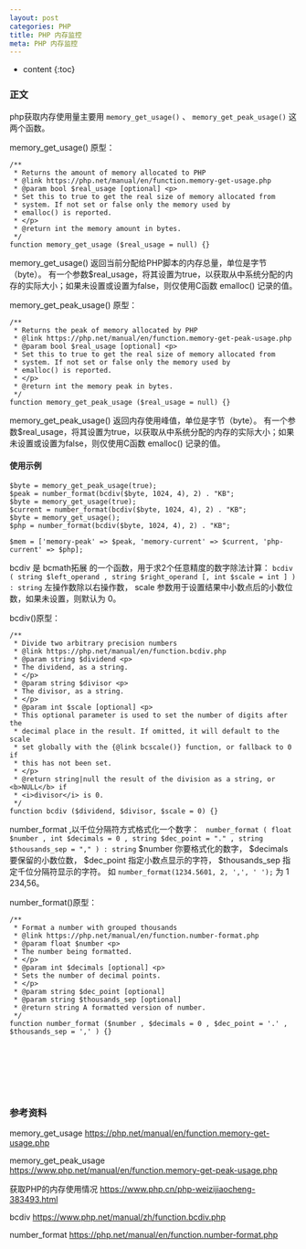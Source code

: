 ```yaml
---
layout: post
categories: PHP
title: PHP 内存监控
meta: PHP 内存监控
---
```

* content
{:toc}

### 正文

php获取内存使用量主要用 `memory_get_usage()` 、 `memory_get_peak_usage()` 这两个函数。

memory_get_usage() 原型：
```
/**
 * Returns the amount of memory allocated to PHP
 * @link https://php.net/manual/en/function.memory-get-usage.php
 * @param bool $real_usage [optional] <p>
 * Set this to true to get the real size of memory allocated from
 * system. If not set or false only the memory used by
 * emalloc() is reported.
 * </p>
 * @return int the memory amount in bytes.
 */
function memory_get_usage ($real_usage = null) {}
```

memory_get_usage() 返回当前分配给PHP脚本的内存总量，单位是字节（byte）。
有一个参数$real_usage，将其设置为true，以获取从中系统分配的内存的实际大小；如果未设置或设置为false，则仅使用C函数 emalloc() 记录的值。

memory_get_peak_usage() 原型：
```
/**
 * Returns the peak of memory allocated by PHP
 * @link https://php.net/manual/en/function.memory-get-peak-usage.php
 * @param bool $real_usage [optional] <p>
 * Set this to true to get the real size of memory allocated from
 * system. If not set or false only the memory used by
 * emalloc() is reported.
 * </p>
 * @return int the memory peak in bytes.
 */
function memory_get_peak_usage ($real_usage = null) {}
```

memory_get_peak_usage() 返回内存使用峰值，单位是字节（byte）。
有一个参数$real_usage，将其设置为true，以获取从中系统分配的内存的实际大小；如果未设置或设置为false，则仅使用C函数 emalloc() 记录的值。

#### 使用示例

```
$byte = memory_get_peak_usage(true);
$peak = number_format(bcdiv($byte, 1024, 4), 2) . "KB";
$byte = memory_get_usage(true);
$current = number_format(bcdiv($byte, 1024, 4), 2) . "KB";
$byte = memory_get_usage();
$php = number_format(bcdiv($byte, 1024, 4), 2) . "KB";

$mem = ['memory-peak' => $peak, 'memory-current' => $current, 'php-current' => $php];
```

bcdiv 是 bcmath拓展 的一个函数，用于求2个任意精度的数字除法计算：
`bcdiv ( string $left_operand , string $right_operand [, int $scale = int ] ) : string`
左操作数除以右操作数， scale 参数用于设置结果中小数点后的小数位数，如果未设置，则默认为 0。

bcdiv()原型：
```
/**
 * Divide two arbitrary precision numbers
 * @link https://php.net/manual/en/function.bcdiv.php
 * @param string $dividend <p>
 * The dividend, as a string.
 * </p>
 * @param string $divisor <p>
 * The divisor, as a string.
 * </p>
 * @param int $scale [optional] <p>
 * This optional parameter is used to set the number of digits after the
 * decimal place in the result. If omitted, it will default to the scale
 * set globally with the {@link bcscale()} function, or fallback to 0 if
 * this has not been set.
 * </p>
 * @return string|null the result of the division as a string, or <b>NULL</b> if
 * <i>divisor</i> is 0.
 */
function bcdiv ($dividend, $divisor, $scale = 0) {}
```

number_format ,以千位分隔符方式格式化一个数字：
` number_format ( float $number , int $decimals = 0 , string $dec_point = "." , string $thousands_sep = "," ) : string`
$number 你要格式化的数字， $decimals 要保留的小数位数， $dec_point 指定小数点显示的字符， $thousands_sep 指定千位分隔符显示的字符。
如 `number_format(1234.5601, 2, ',', ' ');` 为 1 234,56。

number_format()原型：
```
/**
 * Format a number with grouped thousands
 * @link https://php.net/manual/en/function.number-format.php
 * @param float $number <p>
 * The number being formatted.
 * </p>
 * @param int $decimals [optional] <p>
 * Sets the number of decimal points.
 * </p>
 * @param string $dec_point [optional]
 * @param string $thousands_sep [optional]
 * @return string A formatted version of number.
 */
function number_format ($number , $decimals = 0 , $dec_point = '.' , $thousands_sep = ',' ) {}
```



<br/><br/><br/><br/><br/>
### 参考资料

memory_get_usage <https://php.net/manual/en/function.memory-get-usage.php>

memory_get_peak_usage <https://www.php.net/manual/en/function.memory-get-peak-usage.php>

获取PHP的内存使用情况 <https://www.php.cn/php-weizijiaocheng-383493.html>

bcdiv <https://www.php.net/manual/zh/function.bcdiv.php>

number_format <https://php.net/manual/en/function.number-format.php>



